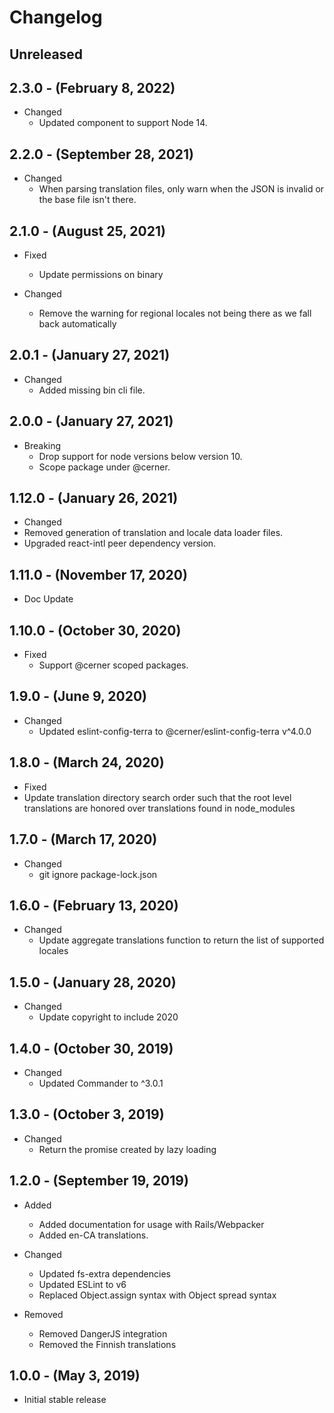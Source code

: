 # Changelog

## Unreleased

## 2.3.0 - (February 8, 2022)

* Changed
  * Updated component to support Node 14.

## 2.2.0 - (September 28, 2021)

* Changed
  * When parsing translation files, only warn when the JSON is invalid or the base file isn't there.

## 2.1.0 - (August 25, 2021)

* Fixed
  * Update permissions on binary

* Changed
  * Remove the warning for regional locales not being there as we fall back automatically

## 2.0.1 - (January 27, 2021)

* Changed
  * Added missing bin cli file.

## 2.0.0 - (January 27, 2021)

* Breaking
  * Drop support for node versions below version 10.
  * Scope package under @cerner.

## 1.12.0 - (January 26, 2021)

* Changed
* Removed generation of translation and locale data loader files.
* Upgraded react-intl peer dependency version.

## 1.11.0 - (November 17, 2020)

* Doc Update

## 1.10.0 - (October 30, 2020)

* Fixed
  * Support @cerner scoped packages.

## 1.9.0 - (June 9, 2020)

* Changed
  * Updated eslint-config-terra to @cerner/eslint-config-terra v^4.0.0

## 1.8.0 - (March 24, 2020)

* Fixed
* Update translation directory search order such that the root level translations are honored over translations found in node_modules

## 1.7.0 - (March 17, 2020)

* Changed
  * git ignore package-lock.json

## 1.6.0 - (February 13, 2020)

* Changed
  * Update aggregate translations function to return the list of supported locales

## 1.5.0 - (January 28, 2020)

* Changed
  * Update copyright to include 2020

## 1.4.0 - (October 30, 2019)

* Changed
  * Updated Commander to ^3.0.1

## 1.3.0 - (October 3, 2019)

* Changed
  * Return the promise created by lazy loading

## 1.2.0 - (September 19, 2019)

* Added
  * Added documentation for usage with Rails/Webpacker
  * Added en-CA translations.

* Changed
  * Updated fs-extra dependencies
  * Updated ESLint to v6
  * Replaced Object.assign syntax with Object spread syntax

* Removed
  * Removed DangerJS integration
  * Removed the Finnish translations

## 1.0.0 - (May 3, 2019)

* Initial stable release
